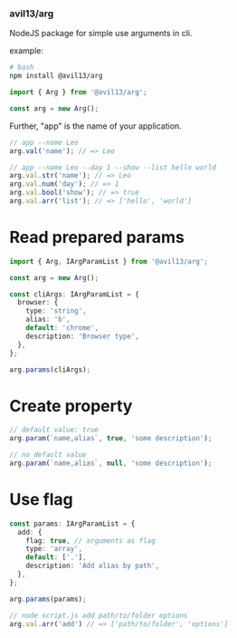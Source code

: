### avil13/arg

NodeJS package for simple use arguments in cli.

example:

```bash
# bash
npm install @avil13/arg
```

```ts
import { Arg } from '@avil13/arg';

const arg = new Arg();
```
Further, "app" is the name of your application.

```ts
// app --name Leo
arg.val('name'); // => Leo
```
```ts
// app --name Leo --day 1 --show --list hello world
arg.val.str('name'); // => Leo
arg.val.num('day'); // => 1
arg.val.bool('show'); // => true
arg.val.arr('list'); // => ['hello', 'world']
```

# Read prepared params

```ts
import { Arg, IArgParamList } from '@avil13/arg';

const arg = new Arg();

const cliArgs: IArgParamList = {
  browser: {
    type: 'string',
    alias: 'b',
    default: 'chrome',
    description: 'Browser type',
  },
};

arg.params(cliArgs);
```

# Create property

```ts
// default value: true
arg.param(`name,alias`, true, 'some description');

// no default value
arg.param(`name,alias`, null, 'some description');
```

# Use flag
```ts
const params: IArgParamList = {
  add: {
    flag: true, // arguments as flag
    type: 'array',
    default: ['.'],
    description: 'Add alias by path',
  },
};

arg.params(params);

// node script.js add path/to/folder options
arg.val.arr('add') // => ['path/to/folder', 'options']

```